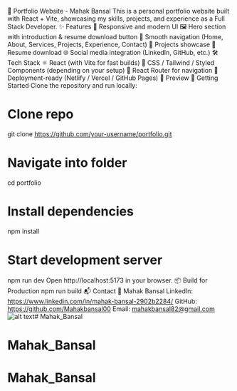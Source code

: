 🚀 Portfolio Website - Mahak Bansal
This is a personal portfolio website built with React + Vite, showcasing my skills, projects, and experience as a Full Stack Developer.
✨ Features
📌 Responsive and modern UI
🖼️ Hero section with introduction & resume download button
🧭 Smooth navigation (Home, About, Services, Projects, Experience, Contact)
💼 Projects showcase
📑 Resume download
🌐 Social media integration (LinkedIn, GitHub, etc.)
🛠️ Tech Stack
⚛️ React (with Vite for fast builds)
🎨 CSS / Tailwind / Styled Components (depending on your setup)
🔗 React Router for navigation
📂 Deployment-ready (Netlify / Vercel / GitHub Pages)
📸 Preview
🚀 Getting Started
Clone the repository and run locally:
# Clone repo
git clone https://github.com/your-username/portfolio.git

# Navigate into folder
cd portfolio

# Install dependencies
npm install

# Start development server
npm run dev
Open http://localhost:5173 in your browser.
📦 Build for Production
npm run build
📬 Contact 
👤 Mahak Bansal
LinkedIn: https://www.linkedin.com/in/mahak-bansal-2902b2284/
GitHub: https://github.com/Mahakbansal00
Email: mahakbansal82@gmail.com
![alt text](<Screenshot 2025-08-16 at 13.33.34.png>)# Mahak_Bansal
# Mahak_Bansal
# Mahak_Bansal
